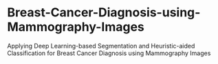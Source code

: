 # Breast-Cancer-Diagnosis-using-Mammography-Images
Applying Deep Learning-based Segmentation and Heuristic-aided Classification for Breast Cancer Diagnosis using Mammography Images
